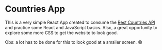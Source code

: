 # Countries App

This is a very simple React App created to consume the [Rest Countries API](https://restcountries.eu/) and practice some React and JavaScript basics. Also, a great opportunity to explore some more CSS to get the website to look good. 

Obs: a lot has to be done for this to look good at a smaller screen. :sweat_smile:
